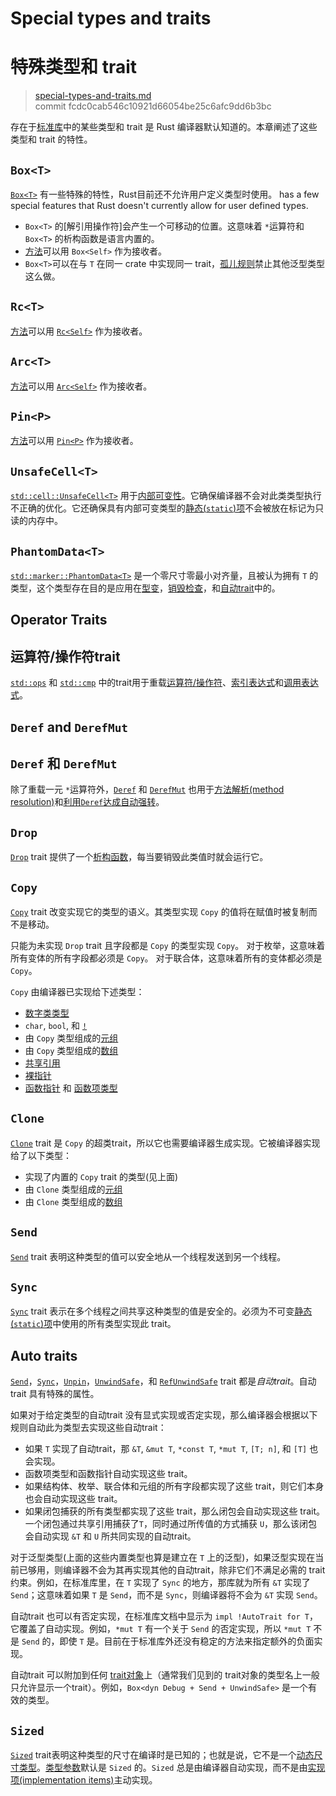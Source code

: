 # Special types and traits
# 特殊类型和 trait

>[special-types-and-traits.md](https://github.com/rust-lang/reference/blob/master/src/special-types-and-traits.md)\
>commit fcdc0cab546c10921d66054be25c6afc9dd6b3bc

存在于[标准库][the standard library]中的某些类型和 trait 是 Rust 编译器默认知道的。本章阐述了这些类型和 trait 的特性。

## `Box<T>`

[`Box<T>`] 有一些特殊的特性，Rust目前还不允许用户定义类型时使用。
has a few special features that Rust doesn't currently allow for user defined types.

* `Box<T>` 的[解引用操作符]会产生一个可移动的位置。这意味着 `*`运算符和 `Box<T>` 的析构函数是语言内置的。
* [方法][Methods]可以用 `Box<Self>` 作为接收者。
* `Box<T>`可以在与 `T` 在同一 crate 中实现同一 trait，[孤儿规则][orphan rules]禁止其他泛型类型这么做。

## `Rc<T>`

[方法][Methods]可以用 [`Rc<Self>`] 作为接收者。

## `Arc<T>`

[方法][Methods]可以用 [`Arc<Self>`] 作为接收者。

## `Pin<P>`

[方法][Methods]可以用 [`Pin<P>`] 作为接收者。

## `UnsafeCell<T>`

[`std::cell::UnsafeCell<T>`] 用于[内部可变性][interior mutability]。它确保编译器不会对此类类型执行不正确的优化。它还确保具有内部可变类型的[静态(`static`)项][`static` items]不会被放在标记为只读的内存中。

## `PhantomData<T>`

[`std::marker::PhantomData<T>`] 是一个零尺寸零最小对齐量，且被认为拥有 `T` 的类型，这个类型存在目的是应用在[型变][variance]，[销毁检查][drop check]，和[自动trait](#auto-traits)中的。

## Operator Traits
## 运算符/操作符trait

[`std::ops`] 和 [`std::cmp`] 中的trait用于重载[运算符/操作符][operators]、[索引表达式][indexing expressions]和[调用表达式][call expressions]。

## `Deref` and `DerefMut`
## `Deref` 和 `DerefMut`

除了重载一元 `*`运算符外，[`Deref`] 和 [`DerefMut`] 也用于[方法解析(method resolution)][method resolution]和[利用`Deref`达成自动强转][deref coercions]。

## `Drop`

[`Drop`] trait 提供了一个[析构函数][destructor]，每当要销毁此类值时就会运行它。

## `Copy`

[`Copy`] trait 改变实现它的类型的语义。其类型实现 `Copy` 的值将在赋值时被复制而不是移动。

只能为未实现 `Drop` trait 且字段都是 `Copy` 的类型实现 `Copy`。
对于枚举，这意味着所有变体的所有字段都必须是 `Copy`。
对于联合体，这意味着所有的变体都必须是 `Copy`。

`Copy` 由编译器已实现给下述类型：

* [数字类类型][Numeric types]
* `char`, `bool`, 和 [`!`]
* 由 `Copy` 类型组成的[元组][Tuples]
* 由 `Copy` 类型组成的[数组][Arrays]
* [共享引用][Shared references]
* [裸指针][Raw pointers]
* [函数指针][Function pointers] 和 [函数项类型][function item types]

## `Clone`

[`Clone`] trait 是 `Copy` 的超类trait，所以它也需要编译器生成实现。它被编译器实现给了以下类型：

* 实现了内置的 `Copy` trait 的类型(见上面)
* 由 `Clone` 类型组成的[元组][Tuples]
* 由 `Clone` 类型组成的[数组][Arrays]

## `Send`

[`Send`] trait 表明这种类型的值可以安全地从一个线程发送到另一个线程。

## `Sync`

[`Sync`] trait 表示在多个线程之间共享这种类型的值是安全的。必须为不可变[静态(`static`)项][`static` items]中使用的所有类型实现此 trait。

## Auto traits

[`Send`]，[`Sync`]，[`Unpin`]，[`UnwindSafe`]，和 [`RefUnwindSafe`] trait 都是*自动trait*。自动trait 具有特殊的属性。

如果对于给定类型的自动trait 没有显式实现或否定实现，那么编译器会根据以下规则自动此为类型去实现这些自动trait：

* 如果 `T` 实现了自动trait，那 `&T`, `&mut T`, `*const T`, `*mut T`, `[T; n]`, 和 `[T]` 也会实现。
* 函数项类型和函数指针自动实现这些 trait。
* 如果结构体、枚举、联合体和元组的所有字段都实现了这些 trait，则它们本身也会自动实现这些 trait。
* 如果闭包捕获的所有类型都实现了这些 trait，那么闭包会自动实现这些 trait。一个闭包通过共享引用捕获了`T`，同时通过所传值的方式捕获 `U`，那么该闭包会自动实现 `&T` 和 `U` 所共同实现的自动trait。

对于泛型类型(上面的这些内置类型也算是建立在 `T` 上的泛型)，如果泛型实现在当前已够用，则编译器不会为其再实现其他的自动trait，除非它们不满足必需的 trait约束。例如，在标准库里，在 `T` 实现了 `Sync` 的地方，那库就为所有 `&T` 实现了 `Send`；这意味着如果 `T` 是 `Send`，而不是 `Sync`，则编译器将不会为 `&T` 实现 `Send`。

自动trait 也可以有否定实现，在标准库文档中显示为 `impl !AutoTrait for T`，它覆盖了自动实现。例如，`*mut T` 有一个关于 `Send` 的否定实现，所以 `*mut T` 不是 `Send` 的，即使 `T` 是。目前在于标准库外还没有稳定的方法来指定额外的负面实现。

自动trait 可以附加到任何 [trait对象][trait object]上（通常我们见到的 trait对象的类型名上一般只允许显示一个trait）。例如，`Box<dyn Debug + Send + UnwindSafe>` 是一个有效的类型。

## `Sized`

[`Sized`] trait表明这种类型的尺寸在编译时是已知的；也就是说，它不是一个[动态尺寸类型][dynamically sized type]。[类型参数][Type parameters]默认是 `Sized` 的。`Sized` 总是由编译器自动实现，而不是由[实现项(implementation items)][implementation items]主动实现。

[`Arc<Self>`]: ../std/sync/struct.Arc.html
[`Box<T>`]: ../std/boxed/struct.Box.html
[`Clone`]: ../std/clone/trait.Clone.html
[`Copy`]: ../std/marker/trait.Copy.html
[`Deref`]: ../std/ops/trait.Deref.html
[`DerefMut`]: ../std/ops/trait.DerefMut.html
[`Drop`]: ../std/ops/trait.Drop.html
[`Pin<P>`]: ../std/pin/struct.Pin.html
[`Rc<Self>`]: ../std/rc/struct.Rc.html
[`RefUnwindSafe`]: ../std/panic/trait.RefUnwindSafe.html
[`Send`]: ../std/marker/trait.Send.html
[`Sized`]: ../std/marker/trait.Sized.html
[`std::cell::UnsafeCell<T>`]: ../std/cell/struct.UnsafeCell.html
[`std::cmp`]: ../std/cmp/index.html
[`std::marker::PhantomData<T>`]: ../std/marker/struct.PhantomData.html
[`std::ops`]: ../std/ops/index.html
[`UnwindSafe`]: ../std/panic/trait.UnwindSafe.html
[`Sync`]: ../std/marker/trait.Sync.html
[`Unpin`]: ../std/marker/trait.Unpin.html

[Arrays]: types/array.md
[call expressions]: expressions/call-expr.md
[deref coercions]: type-coercions.md#coercion-types
[dereference operator]: expressions/operator-expr.md#the-dereference-operator
[destructor]: destructors.md
[drop check]: ../nomicon/dropck.html
[dynamically sized type]: dynamically-sized-types.md
[Function pointers]: types/function-pointer.md
[function item types]: types/function-item.md
[implementation items]: items/implementations.md
[indexing expressions]: expressions/array-expr.md#array-and-slice-indexing-expressions
[interior mutability]: interior-mutability.md
[Numeric types]: types/numeric.md
[Methods]: items/associated-items.md#associated-functions-and-methods
[method resolution]: expressions/method-call-expr.md
[operators]: expressions/operator-expr.md
[orphan rules]: items/implementations.md#trait实现的一致性
[Raw pointers]: types/pointer.md#raw-pointers-const-and-mut
[`static` items]: items/static-items.md
[Shared references]: types/pointer.md#shared-references-
[the standard library]: ../std/index.html
[trait object]: types/trait-object.md
[Tuples]: types/tuple.md
[Type parameters]: types/parameters.md
[variance]: subtyping.md#variance
[`!`]: types/never.md
